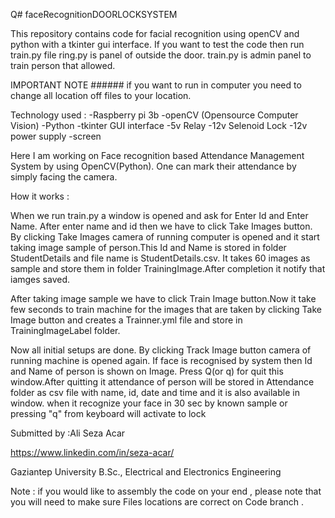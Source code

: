 Q# faceRecognitionDOORLOCKSYSTEM

This repository contains code for facial recognition using openCV and python with a tkinter gui interface. If you want to test the code then run train.py file
ring.py is panel of outside the door. 
train.py is admin panel to train person that allowed.

IMPORTANT NOTE ######
if you want to run in computer you need to change all location off files to your location.


Technology used :
-Raspberry pi 3b
-openCV (Opensource Computer Vision)
-Python
-tkinter GUI interface
-5v Relay
-12v Selenoid Lock
-12v power supply 
-screen 

Here I am working on Face recognition based Attendance Management System by using OpenCV(Python). One can mark their attendance by simply facing the camera. 

How it works :

When we run train.py a window is opened and ask for Enter Id and Enter Name. After enter name and id then we have to click Take Images button. By clicking Take Images camera of running computer is opened and it start taking image sample of person.This Id and Name is stored in folder StudentDetails and file name is StudentDetails.csv. It takes 60 images as sample and store them in folder TrainingImage.After completion it notify that iamges saved.

After taking image sample we have to click Train Image button.Now it take few seconds to train machine for the images that are taken by clicking Take Image button and creates a Trainner.yml file and store in TrainingImageLabel folder.

Now all initial setups are done. By clicking Track Image button camera of running machine is opened again. If face is recognised by system then Id and Name of person is shown on Image. Press Q(or q) for quit this window.After quitting it attendance of person will be stored in Attendance folder as csv file with name, id, date and time and it is also available in window.
when it recognize your face in 30 sec by known sample or pressing "q" from keyboard will activate to lock 

Submitted by :Ali Seza Acar

https://www.linkedin.com/in/seza-acar/

Gaziantep University 
B.Sc., Electrical and Electronics Engineering



Note : if you would like to assembly the code on your end , please note that you will need to make sure Files locations are correct on Code branch . 
